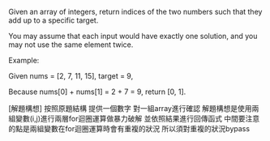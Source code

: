Given an array of integers, return indices of the two numbers such that they add up to a specific target.

You may assume that each input would have exactly one solution, and you may not use the same element twice.

Example:

Given nums = [2, 7, 11, 15], target = 9,

Because nums[0] + nums[1] = 2 + 7 = 9, return [0, 1].

[解題構想] 按照原題結構 提供一個數字 對一組array進行確認 解題構想是使用兩組變數(i,j)進行兩層for迴圈運算做暴力破解 並依照結果進行回傳函式 中間要注意的點是兩組變數在for迴圈運算時會有重複的狀況 所以須對重複的狀況bypass

